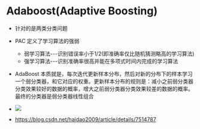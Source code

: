 # Adaboost(Adaptive Boosting)
+ 针对的是两类分类问题
+ PAC 定义了学习算法的强弱
	- 弱学习算法---识别错误率小于1/2(即准确率仅比随机猜测略高的学习算法)
	- 强学习算法---识别准确率很高并能在多项式时间内完成的学习算法
+ AdaBoost 本质就是，每次迭代更新样本分布，然后对新的分布下的样本学习一个弱分类器，和它对应的权重。更新样本分布的规则是：减小之前弱分类器分类效果较好的数据的概率，增大之前弱分类器分类效果较差的数据的概率。最终的分类器是弱分类器线性组合
+ ![](https://pic4.zhimg.com/80/v2-b1db524dfb651d258928c0e175571555_hd.jpg)

+ https://blog.csdn.net/haidao2009/article/details/7514787

